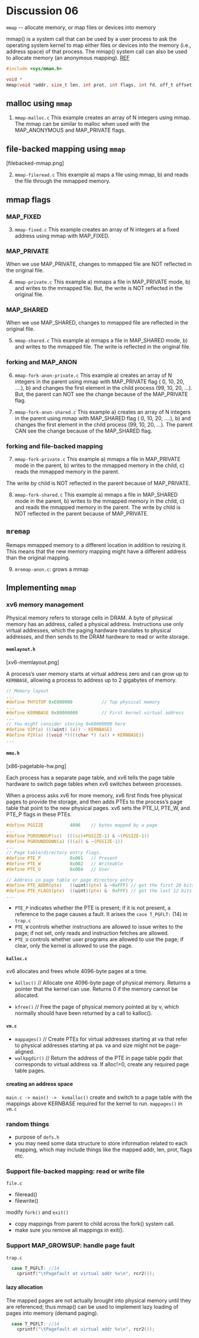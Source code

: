 # Discussion 06

`mmap` -- allocate memory, or map files or devices into memory

mmap() is a system call that can be used by a user process to ask the operating system kernel to map either files or devices into the memory (i.e., address space) of that process. The mmap() system call can also be used to allocate memory (an anonymous mapping). 
[REF](https://www.clear.rice.edu/comp321/html/laboratories/lab10/)

```c
#include <sys/mman.h>

void *
mmap(void *addr, size_t len, int prot, int flags, int fd, off_t offset);
```

## malloc using `mmap`

1. `mmap-malloc.c`
This example creates an array of N integers using mmap. 
The mmap can be similar to malloc when used with the 
MAP_ANONYMOUS and MAP_PRIVATE flags.

## file-backed mapping using `mmap` 
[filebacked-mmap.png]

2. `mmap-fileread.c`
This example 
    a) maps a file using mmap,
    b) and reads the file through the mmapped memory.

## mmap flags

### MAP_FIXED

3. `mmap-fixed.c`
This example creates an array of N integers at a fixed address 
using mmap with MAP_FIXED.

### MAP_PRIVATE

When we use MAP_PRIVATE, changes to mmapped file are NOT reflected in the original file.

4. `mmap-private.c`
This example 
    a) mmaps a file in MAP_PRIVATE mode,
    b) and writes to the mmapped file. 
But, the write is NOT reflected in the original file.

### MAP_SHARED

When we use MAP_SHARED, changes to mmapped file are reflected in the original file.

5. `mmap-shared.c`
This example 
    a) mmaps a file in MAP_SHARED mode,
    b) and writes to the mmapped file. 
The write is reflected in the original file.

### forking and MAP_ANON

6. `mmap-fork-anon-private.c`
This example 
    a) creates an array of N integers in the parent using mmap with MAP_PRIVATE flag
        ( 0, 10, 20, ....),
    b) and changes the first element in the child process
        (99, 10, 20, ...).
But, the parent can NOT see the change because of the MAP_PRIVATE flag.

6. `mmap-fork-anon-shared.c`
This example 
    a) creates an array of N integers in the parent using mmap with MAP_SHARED flag
        ( 0, 10, 20, ....),
    b) and changes the first element in the child process
        (99, 10, 20, ...).
The parent CAN see the change because of the MAP_SHARED flag.

### forking and file-backed mapping

7. `mmap-fork-private.c`
This example
 a) mmaps a file in MAP_PRIVATE mode in the parent,
 b) writes to the mmapped memory in the child,
 c) reads the mmapped memory in the parent.

The write by child is NOT reflected in the parent because of MAP_PRIVATE.

8. `mmap-fork-shared.c`
This example
 a) mmaps a file in MAP_SHARED mode in the parent,
 b) writes to the mmapped memory in the child,
 c) and reads the mmapped memory in the parent.
The write by child is NOT reflected in the parent because of MAP_PRIVATE.

## `mremap`

Remaps mmapped memory to a different location in addition to resizing it. This means that the new memory mapping might have a different address than the original mapping.

9. `mremap-anon.c`: grows a mmap

## Implementing `mmap`

### xv6 memory management

Physical memory refers to storage cells in DRAM. A byte of physical memory has an address, called a physical address. Instructions use only virtual addresses, which the paging hardware translates to physical addresses, and then sends to the DRAM hardware to read or write storage.

#### `memlayout.h` 
[xv6-memlayout.png]

A process’s user memory starts at virtual address zero and can grow up to `KERNBASE`, allowing a process to address up to 2 gigabytes of memory. 

```c
// Memory layout
...
#define PHYSTOP 0xE000000           // Top physical memory
...
#define KERNBASE 0x80000000         // First kernel virtual address
...
// You might consider storing 0x60000000 here
#define V2P(a) (((uint) (a)) - KERNBASE)
#define P2V(a) ((void *)(((char *) (a)) + KERNBASE))
...
```


#### `mmu.h`
[x86-pagetable-hw.png]

Each process has a separate page table, and xv6 tells the page table hardware to switch page tables when xv6 switches between processes. 

When a process asks xv6 for more memory, xv6 first finds free physical pages to
provide the storage, and then adds PTEs to the process’s page table that point to the
new physical pages. xv6 sets the PTE_U, PTE_W, and PTE_P flags in these PTEs. 

```c
#define PGSIZE          4096    // bytes mapped by a page
...
#define PGROUNDUP(sz)  (((sz)+PGSIZE-1) & ~(PGSIZE-1))
#define PGROUNDDOWN(a) (((a)) & ~(PGSIZE-1))
...
// Page table/directory entry flags.
#define PTE_P           0x001   // Present
#define PTE_W           0x002   // Writeable
#define PTE_U           0x004   // User

// Address in page table or page directory entry
#define PTE_ADDR(pte)   ((uint)(pte) & ~0xFFF) // get the first 20 bits
#define PTE_FLAGS(pte)  ((uint)(pte) &  0xFFF) // get the last 12 bits
...
```

* `PTE_P` indicates whether the PTE is present; if it is not present, a reference to the page causes a fault. It arises the `case T_PGFLT:` (14) in `trap.c`
* `PTE_W` controls whether instructions are allowed to issue writes to the page; if not set, only reads and instruction fetches are allowed.
* `PTE_U` controls whether user programs are allowed to use the page; if clear, only the kernel is allowed to use the page.


#### `kalloc.c`
xv6 allocates and frees whole 4096-byte pages at a time.
- `kalloc()`
// Allocate one 4096-byte page of physical memory. Returns a pointer that the kernel can use. Returns 0 if the memory cannot be allocated.

- `kfree()`
// Free the page of physical memory pointed at by v, which normally should have been returned by a call to kalloc().  

#### `vm.c`

- `mappages()`
// Create PTEs for virtual addresses starting at va that refer to physical addresses starting at pa. va and size might not be page-aligned.
- `walkpgdir()`
// Return the address of the PTE in page table pgdir that corresponds to virtual address va.  If alloc!=0, create any required page table pages.

#### creating an address space

`main.c -> main() ->  kvmalloc()`
    create and switch to a page table with the mappings above KERNBASE required for the kernel to run.
`mappages()` in `vm.c`

### random things
- purpose of `defs.h`
- you may need some data structure to store information related to each mapping, which may include things like the mapped addr, len, prot, flags etc. 

### Support file-backed mapping: read or write file
`file.c`
- fileread()
- filewrite()

modify `fork()` and `exit()`
- copy mappings from parent to child across the fork() system call. 
- make sure you remove all mappings in exit().

### Support MAP_GROWSUP: handle page fault

`trap.c`
```c
  case T_PGFLT: //14  
    cprintf("\tPagefault at virtual addr %x\n", rcr2());
```

#### lazy allocation
The mapped pages are not actually brought into physical memory until they are referenced; thus mmap() can be used to implement lazy loading of pages into memory (demand paging). 

```c
  case T_PGFLT: //14  
    cprintf("\tPagefault at virtual addr %x\n", rcr2());
```


